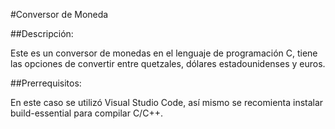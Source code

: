 #Conversor de Moneda

##Descripción: 

Este es un conversor de monedas en el lenguaje de programación C, tiene las opciones de convertir entre quetzales, dólares estadounidenses y euros.

##Prerrequisitos: 

En este caso se utilizó Visual Studio Code, así mismo se recomienta instalar build-essential para compilar C/C++.
 

